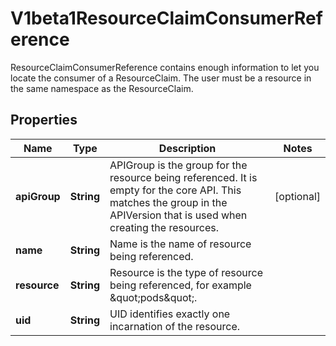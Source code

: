 

# V1beta1ResourceClaimConsumerReference

ResourceClaimConsumerReference contains enough information to let you locate the consumer of a ResourceClaim. The user must be a resource in the same namespace as the ResourceClaim.
## Properties

Name | Type | Description | Notes
------------ | ------------- | ------------- | -------------
**apiGroup** | **String** | APIGroup is the group for the resource being referenced. It is empty for the core API. This matches the group in the APIVersion that is used when creating the resources. |  [optional]
**name** | **String** | Name is the name of resource being referenced. | 
**resource** | **String** | Resource is the type of resource being referenced, for example \&quot;pods\&quot;. | 
**uid** | **String** | UID identifies exactly one incarnation of the resource. | 



